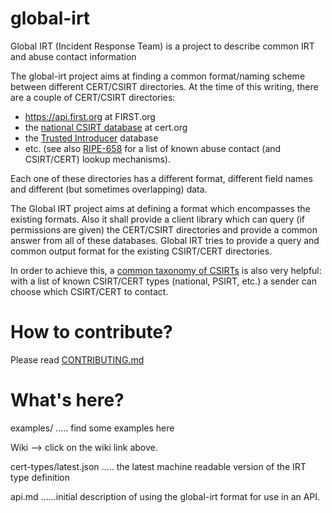 
# global-irt

Global IRT (Incident Response Team) is a project to describe common IRT and abuse contact information

The global-irt project aims at finding a common format/naming scheme between different CERT/CSIRT directories.
At the time of this writing, there are a couple of CERT/CSIRT directories:

  * https://api.first.org  at FIRST.org
  * the [national CSIRT database](https://www.cert.org/incident-management/national-csirts/national-csirts.cfm) at cert.org
  * the [Trusted Introducer](http://trusted-introducer.org) database
  * etc.
(see also [RIPE-658](https://www.ripe.net/publications/docs/ripe-658) for a list of known abuse contact (and CSIRT/CERT) lookup mechanisms).

Each one of these directories has a different format, different field names and different (but sometimes overlapping) data.



The Global IRT project aims at defining a format which encompasses the existing formats. Also it shall provide a client 
library which can query (if permissions are given) the CERT/CSIRT directories and provide a common answer from all of these databases.
Global IRT tries to provide a query and common output format for the existing CSIRT/CERT directories.

In order to achieve this, a [common taxonomy of CSIRTs](https://github.com/FIRSTdotorg/global-irt/wiki/CSIRT-CERT-types) is also very helpful:
with a list of known CSIRT/CERT types (national, PSIRT, etc.) a sender can choose which CSIRT/CERT to contact.




# How to contribute?

Please read [CONTRIBUTING.md](https://github.com/FIRSTdotorg/global-irt/blob/master/CONTRIBUTING.md)

# What's here?

examples/   ..... find some examples here

Wiki --> click on the wiki link above. 

cert-types/latest.json .....  the latest machine readable version of the IRT type definition

api.md ......initial description of using the global-irt format for use in an API.


